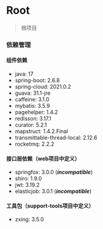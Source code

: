 # Root

> 根项目

### 依赖管理

#### 组件依赖

- java: 17
- spring-boot: 2.6.8
- spring-cloud: 2021.0.2
- guava: 31.1-jre
- caffeine: 3.1.0
- mybatis: 3.5.9
- pagehelper: 1.4.2
- redisson: 3.17.1
- curator: 5.2.1
- mapstruct: 1.4.2.Final
- transmittable-thread-local: 2.12.6
- rocketmq: 2.2.2

#### 接口层依赖（web项目中定义）

- springfox: 3.0.0 (***incompatible***)
- shiro: 1.9.0
- jwt: 3.19.2
- elasticjob: 3.0.1 (***incompatible***)

#### 工具包（support-tools项目中定义）

- zxing: 3.5.0
